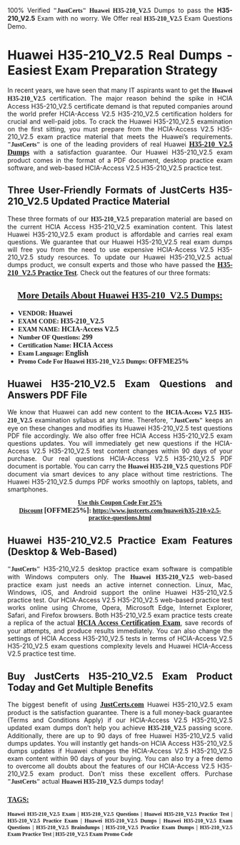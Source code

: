 <p style="text-align: justify;">100% Verified <span style="font-size:14px;"><span style="font-family:Georgia,serif;"><strong>"JustCerts"</strong></span></span> <span style="font-family:Georgia,serif;"><strong>Huawei H35-210_V2.5</strong></span> Dumps to pass the <strong>H35-210_V2.5</strong> Exam with no worry. We Offer real <span style="font-family:Georgia,serif;"><strong>H35-210_V2.5</strong></span> Exam Questions Demo.</p>

<h1 style="text-align: justify;"><strong>Huawei H35-210_V2.5 Real Dumps - Easiest Exam Preparation Strategy</strong></h1>

<p style="text-align: justify;">In recent years, we have seen that many IT aspirants want to get the <span style="font-family:Georgia,serif;"><strong>Huawei H35-210_V2.5</strong></span> certification. The major reason behind the spike in HCIA Access H35-210_V2.5 certificate demand is that reputed companies around the world prefer HCIA-Access V2.5 H35-210_V2.5 certification holders for crucial and well-paid jobs. To crack the Huawei H35-210_V2.5 examination on the first sitting, you must prepare from the HCIA-Access V2.5 H35-210_V2.5 exam practice material that meets the Huawei’s requirements. <span style="font-size:14px;"><span style="font-family:Georgia,serif;"><strong>"JustCerts"</strong></span></span> is one of the leading providers of real Huawei <a href="https://www.justcerts.com/huawei/h35-210-v2.5-practice-questions.html"><span style="font-size:16px;"><u><span style="font-family:Georgia,serif;"><strong>H35-210_V2.5 Dumps</strong></span></u></span></a> with a satisfaction guarantee. Our Huawei H35-210_V2.5 exam product comes in the format of a PDF document, desktop practice exam software, and web-based HCIA-Access V2.5 H35-210_V2.5 practice test.</p>

<h2 style="text-align: justify;"><strong>Three User-Friendly Formats of JustCerts H35-210_V2.5 Updated Practice Material</strong></h2>

<p style="text-align: justify;">These three formats of our <span style="font-family:Georgia,serif;"><strong>H35-210_V2.5 </strong></span> preparation material are based on the current HCIA Access H35-210_V2.5 examination content. This latest Huawei H35-210_V2.5 exam product is affordable and carries real exam questions. We guarantee that our Huawei H35-210_V2.5 real exam dumps will free you from the need to use expensive HCIA-Access V2.5 H35-210_V2.5 study resources. To update our Huawei H35-210_V2.5 actual dumps product, we consult experts and those who have passed the <a href="https://www.justcerts.com/huawei/h35-210-v2.5-practice-questions.html"><u><span style="font-size:16px;"><span style="font-family:Georgia,serif;"><strong>H35-210_V2.5 Practice Test</strong></span></span></u></a>. Check out the features of our three formats:</p>

<h2 style="text-align: center;"><u><strong><span style="font-family:Georgia,serif;">More Details About Huawei H35-210_V2.5 Dumps:</span></strong></u></h2>

<ul>
	<li style="text-align: justify;"><span style="font-size:14px;"><span style="font-family:Georgia,serif;"><strong>VENDOR: </strong></span></span><span style="font-size:16px;"><span style="font-family:Georgia,serif;"><strong>Huawei</strong></span></span></li>
	<li style="text-align: justify;"><span style="font-size:14px;"><span style="font-family:Georgia,serif;"><strong>EXAM CODE: </strong></span></span><span style="font-size:16px;"><span style="font-family:Georgia,serif;"><strong>H35-210_V2.5</strong></span></span></li>
	<li style="text-align: justify;"><span style="font-size:14px;"><span style="font-family:Georgia,serif;"><strong>EXAM NAME: </strong></span></span><span style="font-size:16px;"><span style="font-family:Georgia,serif;"><strong>HCIA-Access V2.5</strong></span></span></li>
	<li style="text-align: justify;"><span style="font-size:14px;"><span style="font-family:Georgia,serif;"><strong>Number OF Questions: </strong></span></span><span style="font-size:16px;"><span style="font-family:Georgia,serif;"><strong>299</strong></span></span></li>
	<li style="text-align: justify;"><span style="font-size:14px;"><span style="font-family:Georgia,serif;"><strong>Certification Name: </strong></span></span><span style="font-size:16px;"><span style="font-family:Georgia,serif;"><strong>HCIA Access</strong></span></span></li>
	<li style="text-align: justify;"><span style="font-size:14px;"><span style="font-family:Georgia,serif;"><strong>Exam Language: </strong></span></span><span style="font-size:16px;"><span style="font-family:Georgia,serif;"><strong>English</strong></span></span></li>
	<li style="text-align: justify;"><span style="font-size:14px;"><span style="font-family:Georgia,serif;"><strong>Promo Code For Huawei H35-210_V2.5 Dumps: </strong></span></span><span style="font-size:16px;"><span style="font-family:Georgia,serif;"><strong>OFFME25%</strong></span></span></li>
</ul>

<h2 style="text-align: justify;"><strong>Huawei H35-210_V2.5 Exam Questions and Answers PDF File</strong></h2>

<p style="text-align: justify;">We know that Huawei can add new content to the <span style="font-family:Georgia,serif;"><strong>HCIA-Access V2.5 H35-210_V2.5</strong></span> examination syllabus at any time. Therefore, <span style="font-size:14px;"><span style="font-family:Georgia,serif;"><strong>"JustCerts"</strong></span></span> keeps an eye on these changes and modifies its Huawei H35-210_V2.5 test questions PDF file accordingly. We also offer free HCIA Access H35-210_V2.5 exam questions updates. You will immediately get new questions if the HCIA-Access V2.5 H35-210_V2.5 test content changes within 90 days of your purchase. Our real questions HCIA-Access V2.5 H35-210_V2.5 PDF document is portable. You can carry the <span style="font-family:Georgia,serif;"><strong>Huawei H35-210_V2.5</strong></span> questions PDF document via smart devices to any place without time restrictions. The Huawei H35-210_V2.5 dumps PDF works smoothly on laptops, tablets, and smartphones.</p>

<p style="text-align: center;"><span style="font-size:14px;"><span style="font-family:Georgia,serif;"><strong><u>Use this Coupon Code For 25% Discount</u> </strong></span></span><span style="font-size:16px;"><span style="font-family:Georgia,serif;"><strong>[OFFME25%]</strong></span></span><span style="font-size:14px;"><span style="font-family:Georgia,serif;"><strong>: <u><a href="https://www.justcerts.com/huawei/h35-210-v2.5-practice-questions.html">https://www.justcerts.com/huawei/h35-210-v2.5-practice-questions.html</a></u></strong></span></span></p>

<h2 style="text-align: justify;"><strong>Huawei H35-210_V2.5 Practice Exam Features (Desktop & Web-Based)</strong></h2>

<p style="text-align: justify;"><span style="font-size:14px;"><span style="font-family:Georgia,serif;"><strong>"JustCerts"</strong></span></span> H35-210_V2.5 desktop practice exam software is compatible with Windows computers only. The <span style="font-family:Georgia,serif;"><strong>Huawei H35-210_V2.5</strong></span> web-based practice exam just needs an active internet connection. Linux, Mac, Windows, iOS, and Android support the online Huawei H35-210_V2.5 practice test. Our HCIA-Access V2.5 H35-210_V2.5 web-based practice test works online using Chrome, Opera, Microsoft Edge, Internet Explorer, Safari, and Firefox browsers. Both H35-210_V2.5 exam practice tests create a replica of the actual <u><a href="https://www.justcerts.com/huawei/hcia-certification-exams.html"><span style="font-size:16px;"><span style="font-family:Georgia,serif;"><strong>HCIA Access Certification Exam</strong></span></span></a></u>, save records of your attempts, and produce results immediately. You can also change the settings of HCIA Access H35-210_V2.5 tests in terms of HCIA-Access V2.5 H35-210_V2.5 exam questions complexity levels and Huawei HCIA-Access V2.5 practice test time.</p>

<h2 style="text-align: justify;"><strong>Buy JustCerts H35-210_V2.5 Exam Product Today and Get Multiple Benefits</strong></h2>

<p style="text-align: justify;">The biggest benefit of using <a href="https://www.justcerts.com/"><u><span style="font-size:16px;"><span style="font-family:Georgia,serif;"><strong>JustCerts.com</strong></span></span></u></a> Huawei H35-210_V2.5 exam product is the satisfaction guarantee. There is a full money-back guarantee (Terms and Conditions Apply) if our HCIA-Access V2.5 H35-210_V2.5 updated exam dumps don’t help you achieve <span style="font-family:Georgia,serif;"><strong>H35-210_V2.5 </strong></span> passing score. Additionally, there are up to 90 days of free Huawei H35-210_V2.5 valid dumps updates. You will instantly get hands-on HCIA Access H35-210_V2.5 dumps updates if Huawei changes the HCIA-Access V2.5 H35-210_V2.5 exam content within 90 days of your buying. You can also try a free demo to overcome all doubts about the features of our HCIA-Access V2.5 H35-210_V2.5 exam product. Don’t miss these excellent offers. Purchase <span style="font-size:14px;"><span style="font-family:Georgia,serif;"><strong>"JustCerts"</strong></span></span> actual <span style="font-family:Georgia,serif;"><strong>Huawei H35-210_V2.5</strong></span> dumps today!</p>

<h3 style="text-align: justify;"><u><span style="font-size:16px;"><span style="font-family:Georgia,serif;"><strong>TAGS:</strong></span></span></u></h3>

<p style="text-align: justify;"><span style="font-size:12px;"><span style="font-family:Georgia,serif;"><strong>Huawei H35-210_V2.5 Exam | H35-210_V2.5 Questions | Huawei H35-210_V2.5 Practice Test | H35-210_V2.5 Practice Exam | Huawei H35-210_V2.5 Dumps | Huawei H35-210_V2.5 Exam Questions | H35-210_V2.5 Braindumps | H35-210_V2.5 Practice Exam Dumps | H35-210_V2.5 Exam Practice Test | H35-210_V2.5 Exam Promo Code </strong></span></span></p>
